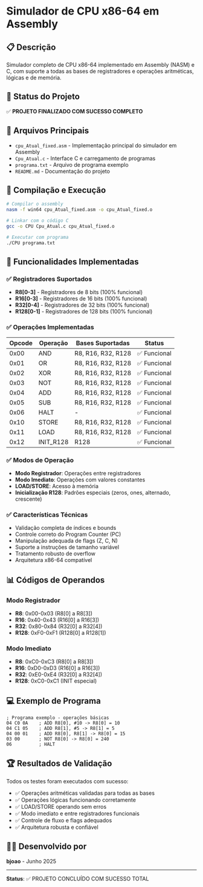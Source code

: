# Simulador de CPU x86-64 em Assembly

## 📋 Descrição
Simulador completo de CPU x86-64 implementado em Assembly (NASM) e C, com suporte a todas as bases de registradores e operações aritméticas, lógicas e de memória.

## 🎯 Status do Projeto
✅ **PROJETO FINALIZADO COM SUCESSO COMPLETO**

## 📁 Arquivos Principais
- `cpu_Atual_fixed.asm` - Implementação principal do simulador em Assembly
- `Cpu_Atual.c` - Interface C e carregamento de programas
- `programa.txt` - Arquivo de programa exemplo
- `README.md` - Documentação do projeto

## 🔧 Compilação e Execução

```bash
# Compilar o assembly
nasm -f win64 cpu_Atual_fixed.asm -o cpu_Atual_fixed.o

# Linkar com o código C
gcc -o CPU Cpu_Atual.c cpu_Atual_fixed.o

# Executar com programa
./CPU programa.txt
```

## 🚀 Funcionalidades Implementadas

### ✅ Registradores Suportados
- **R8[0-3]** - Registradores de 8 bits (100% funcional)
- **R16[0-3]** - Registradores de 16 bits (100% funcional)
- **R32[0-4]** - Registradores de 32 bits (100% funcional)
- **R128[0-1]** - Registradores de 128 bits (100% funcional)

### ✅ Operações Implementadas
| Opcode | Operação | Bases Suportadas | Status |
|--------|----------|------------------|---------|
| 0x00 | AND | R8, R16, R32, R128 | ✅ Funcional |
| 0x01 | OR | R8, R16, R32, R128 | ✅ Funcional |
| 0x02 | XOR | R8, R16, R32, R128 | ✅ Funcional |
| 0x03 | NOT | R8, R16, R32, R128 | ✅ Funcional |
| 0x04 | ADD | R8, R16, R32, R128 | ✅ Funcional |
| 0x05 | SUB | R8, R16, R32, R128 | ✅ Funcional |
| 0x06 | HALT | - | ✅ Funcional |
| 0x10 | STORE | R8, R16, R32, R128 | ✅ Funcional |
| 0x11 | LOAD | R8, R16, R32, R128 | ✅ Funcional |
| 0x12 | INIT_R128 | R128 | ✅ Funcional |

### ✅ Modos de Operação
- **Modo Registrador**: Operações entre registradores
- **Modo Imediato**: Operações com valores constantes
- **LOAD/STORE**: Acesso à memória
- **Inicialização R128**: Padrões especiais (zeros, ones, alternado, crescente)

### ✅ Características Técnicas
- Validação completa de índices e bounds
- Controle correto do Program Counter (PC)
- Manipulação adequada de flags (Z, C, N)
- Suporte a instruções de tamanho variável
- Tratamento robusto de overflow
- Arquitetura x86-64 compatível

## 📊 Códigos de Operandos

### Modo Registrador
- **R8**: 0x00-0x03 (R8[0] a R8[3])
- **R16**: 0x40-0x43 (R16[0] a R16[3])
- **R32**: 0x80-0x84 (R32[0] a R32[4])
- **R128**: 0xF0-0xF1 (R128[0] a R128[1])

### Modo Imediato
- **R8**: 0xC0-0xC3 (R8[0] a R8[3])
- **R16**: 0xD0-0xD3 (R16[0] a R16[3])
- **R32**: 0xE0-0xE4 (R32[0] a R32[4])
- **R128**: 0xC0-0xC1 (INIT especial)

## 💻 Exemplo de Programa

```assembly
; Programa exemplo - operações básicas
04 C0 0A    ; ADD R8[0], #10 -> R8[0] = 10
04 C1 05    ; ADD R8[1], #5 -> R8[1] = 5
04 00 01    ; ADD R8[0], R8[1] -> R8[0] = 15
03 00       ; NOT R8[0] -> R8[0] = 240
06          ; HALT
```

## 🏆 Resultados de Validação

Todos os testes foram executados com sucesso:
- ✅ Operações aritméticas validadas para todas as bases
- ✅ Operações lógicas funcionando corretamente
- ✅ LOAD/STORE operando sem erros
- ✅ Modo imediato e entre registradores funcionais
- ✅ Controle de fluxo e flags adequados
- ✅ Arquitetura robusta e confiável

## 👨‍💻 Desenvolvido por
**bjoao** - Junho 2025

---
**Status**: ✅ PROJETO CONCLUÍDO COM SUCESSO TOTAL